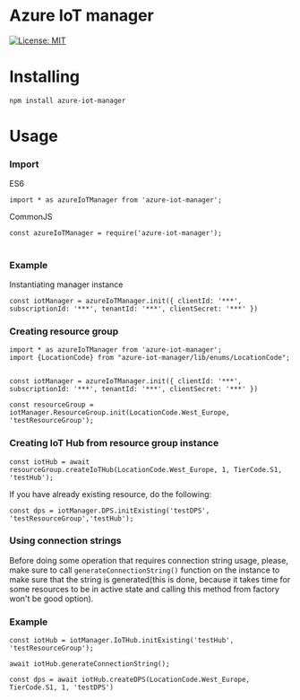 # Azure IoT manager
[![License: MIT](https://img.shields.io/badge/License-MIT-yellow.svg)](https://opensource.org/licenses/MIT)

# Installing
``npm install azure-iot-manager``
# Usage

### Import

ES6

``import * as azureIoTManager from 'azure-iot-manager';``

CommonJS

``const azureIoTManager = require('azure-iot-manager');``

#

### Example

Instantiating manager instance

``const iotManager = azureIoTManager.init({ clientId: '***', subscriptionId: '***', tenantId: '***', clientSecret: '***' })``

### Creating resource group
```
import * as azureIoTManager from 'azure-iot-manager';
import {LocationCode} from "azure-iot-manager/lib/enums/LocationCode";


const iotManager = azureIoTManager.init({ clientId: '***', subscriptionId: '***', tenantId: '***', clientSecret: '***' })

const resourceGroup = iotManager.ResourceGroup.init(LocationCode.West_Europe, 'testResourceGroup');
```
### Creating IoT Hub from resource group instance

```
const iotHub = await resourceGroup.createIoTHub(LocationCode.West_Europe, 1, TierCode.S1, 'testHub');
```

If you have already existing resource, do the following:

```
const dps = iotManager.DPS.initExisting('testDPS', 'testResourceGroup','testHub');
```

### Using connection strings

Before doing some operation that requires connection string usage, please, make sure to call `generateConnectionString()` function on the instance to make sure
that the string is generated(this is done, because it takes time for some resources to be in active state and calling this method from factory won't be good option).

### Example

```
const iotHub = iotManager.IoTHub.initExisting('testHub', 'testResourceGroup');

await iotHub.generateConnectionString();

const dps = await iotHub.createDPS(LocationCode.West_Europe, TierCode.S1, 1, 'testDPS')
```


